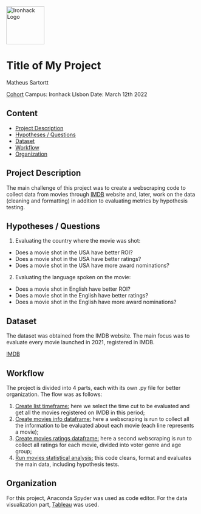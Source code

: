 <img src="https://bit.ly/2VnXWr2" alt="Ironhack Logo" width="100"/>

# Title of My Project
Matheus Sartortt

[Cohort](https://my.ironhack.com/cohorts/5f60a919b77d4c478c04cf99/profile) 
Campus: Ironhack LIsbon
Date: March 12th 2022

## Content
- [Project Description](#project-description)
- [Hypotheses / Questions](#hypotheses-/-questions)
- [Dataset](#dataset)
- [Workflow](#workflow)
- [Organization](#organization)

<a name="project-description"></a>

## Project Description
The main challenge of this project was to create a webscraping code to collect data from movies through [IMDB](https://www.imdb.com/)  website and, later, work on the data (cleaning and formatting) in addition to evaluating metrics by hypothesis testing. 

<a name="hypotheses-/-questions"></a>

## Hypotheses / Questions
1. Evaluating the country where the movie was shot:
- Does a movie shot in the USA have better ROI?
- Does a movie shot in the USA have better ratings?
- Does a movie shot in the USA have more award nominations?

2. Evaluating the language spoken on the movie:
- Does a movie shot in English have better ROI?
- Does a movie shot in the English have better ratings?
- Does a movie shot in the English have more award nominations?

<a name="dataset"></a>

## Dataset
The dataset was obtained from the IMDB website. The main focus was to evaluate every movie launched in 2021, registered in IMDB.

[IMDB](https://www.imdb.com/search/title/?title_type=feature,tv_movie&release_date=2021-01-01,2021-12-31)

<a name="workflow"></a>

## Workflow
The project is divided into 4 parts, each with its own .py file for better organization. The flow was as follows:

1. [Create list timeframe:](https://github.com/msartortt/Project-Week-6/blob/master/your-project/01_create_list_timeframe.py) here we select the time cut to be evaluated and get all the movies registered on IMDB in this period;
2. [Create movies info dataframe:](https://github.com/msartortt/Project-Week-6/blob/master/your-project/02_create_movies_info_dataframe.py) here a webscraping is run to collect all the information to be evaluated about each movie (each line represents a movie);
3. [Create movies ratings dataframe:](https://github.com/msartortt/Project-Week-6/blob/master/your-project/03_create_movies_ratings_dataframe.py) here a second webscraping is run to collect all ratings for each movie, divided into voter genre and age group;
4. [Run movies statistical analysis:](https://github.com/msartortt/Project-Week-6/blob/master/your-project/04_run_movies_statistical_analysis.py) this code cleans, format and evaluates the main data, including hypothesis tests.

<a name="organization"></a>

## Organization
For this project, Anaconda Spyder was used as code editor. For the data visualization part, [Tableau](https://public.tableau.com/app/profile/matheus8205/viz/project_imbd/Dashboard?publish=yes)  was used.

